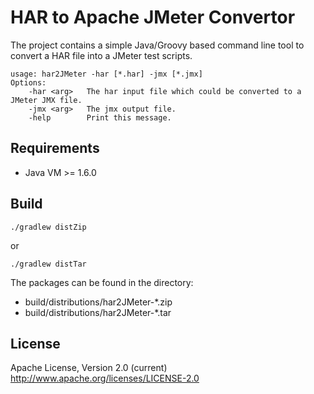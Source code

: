 # HAR to Apache JMeter Convertor

The project contains a simple Java/Groovy based command line tool 
to convert a HAR file into a JMeter test scripts.

	usage: har2JMeter -har [*.har] -jmx [*.jmx]
	Options:
 		-har <arg>   The har input file which could be converted to a JMeter JMX file.
 		-jmx <arg>   The jmx output file.
 		-help	     Print this message.

## Requirements

 - Java VM >= 1.6.0

## Build

	./gradlew distZip
	
or
	
	./gradlew distTar

The packages can be found in the directory:

 - build/distributions/har2JMeter-*.zip 
 - build/distributions/har2JMeter-*.tar

## License

Apache License, Version 2.0 (current)
http://www.apache.org/licenses/LICENSE-2.0